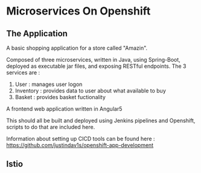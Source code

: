 # Microservices On Openshift


## The Application 

A basic shopping application for a store called "Amazin".

Composed of three microservices, written in Java, using Spring-Boot, deployed as executable jar files, and exposing RESTful endpoints. The 3 services are :
1. User : manages user logon
2. Inventory : provides data to user about what available to buy
3. Basket : provides basket fuctionality 
 
A frontend web application written in Angular5

This should all be built and deployed using Jenkins pipelines and Openshift, scripts to do that are included here.

Information about setting up CICD tools can be found here : https://github.com/justindav1s/openshift-app-development

## Istio
